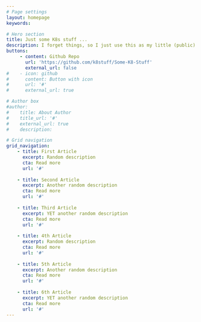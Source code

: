 ```yaml
---
# Page settings
layout: homepage
keywords:

# Hero section
title: Just some K8s stuff ...
description: I forget things, so I just use this as my little (public) notepad.
buttons:
     - content: Github Repo
       url: 'https://github.com/k8stuff/Some-K8-Stuff'
       external_url: false
#    - icon: github
#      content: Button with icon
#      url: '#'
#      external_url: true

# Author box
#author:
#    title: About Author
#    title_url: '#'
#    external_url: true
#    description: 

# Grid navigation
grid_navigation:
    - title: First Article
      excerpt: Random description
      cta: Read more
      url: '#'
      
    - title: Second Article
      excerpt: Another random description
      cta: Read more
      url: '#'
     
    - title: Third Article
      excerpt: YET another random description
      cta: Read more
      url: '#'
      
    - title: 4th Article
      excerpt: Random description
      cta: Read more
      url: '#'
      
    - title: 5th Article
      excerpt: Another random description
      cta: Read more
      url: '#'
     
    - title: 6th Article
      excerpt: YET another random description
      cta: Read more
      url: '#'
---
```

